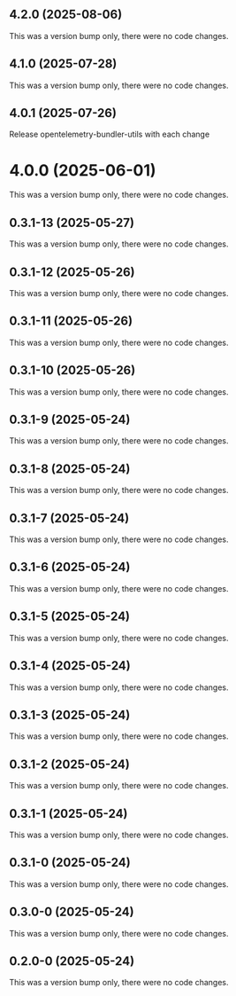 ## 4.2.0 (2025-08-06)

This was a version bump only, there were no code changes.

## 4.1.0 (2025-07-28)

This was a version bump only, there were no code changes.

## 4.0.1 (2025-07-26)

Release opentelemetry-bundler-utils with each change

# 4.0.0 (2025-06-01)

This was a version bump only, there were no code changes.

## 0.3.1-13 (2025-05-27)

This was a version bump only, there were no code changes.

## 0.3.1-12 (2025-05-26)

This was a version bump only, there were no code changes.

## 0.3.1-11 (2025-05-26)

This was a version bump only, there were no code changes.

## 0.3.1-10 (2025-05-26)

This was a version bump only, there were no code changes.

## 0.3.1-9 (2025-05-24)

This was a version bump only, there were no code changes.

## 0.3.1-8 (2025-05-24)

This was a version bump only, there were no code changes.

## 0.3.1-7 (2025-05-24)

This was a version bump only, there were no code changes.

## 0.3.1-6 (2025-05-24)

This was a version bump only, there were no code changes.

## 0.3.1-5 (2025-05-24)

This was a version bump only, there were no code changes.

## 0.3.1-4 (2025-05-24)

This was a version bump only, there were no code changes.

## 0.3.1-3 (2025-05-24)

This was a version bump only, there were no code changes.

## 0.3.1-2 (2025-05-24)

This was a version bump only, there were no code changes.

## 0.3.1-1 (2025-05-24)

This was a version bump only, there were no code changes.

## 0.3.1-0 (2025-05-24)

This was a version bump only, there were no code changes.

## 0.3.0-0 (2025-05-24)

This was a version bump only, there were no code changes.

## 0.2.0-0 (2025-05-24)

This was a version bump only, there were no code changes.